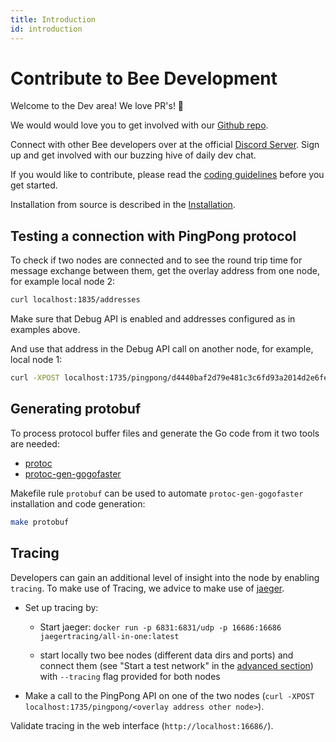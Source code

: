 ```yaml
---
title: Introduction
id: introduction
---
```


# Contribute to Bee Development

Welcome to the Dev area! We love PR's! 🐝

We would would love you to get involved with our [Github repo](https://github.com/ethersphere/bee).

Connect with other Bee developers over at the official [Discord Server](https://discord.gg/wdghaQsGq5). Sign up and get involved with our buzzing hive of daily dev chat.

If you would like to contribute, please read the [coding guidelines](https://github.com/ethersphere/bee/blob/master/CODING.md) before you get started.

Installation from source is described in the [Installation](/docs/bee/installation/build-from-source).

## Testing a connection with PingPong protocol

To check if two nodes are connected and to see the round trip time for message exchange between them, get the overlay address from one node, for example local node 2:

```bash
curl localhost:1835/addresses
```

Make sure that Debug API is enabled and addresses configured as in examples above.

And use that address in the Debug API call on another node, for example, local node 1:

```bash
curl -XPOST localhost:1735/pingpong/d4440baf2d79e481c3c6fd93a2014d2e6fe0386418829439f26d13a8253d04f1
```

## Generating protobuf

To process protocol buffer files and generate the Go code from it two tools are needed:

- [protoc](https://github.com/protocolbuffers/protobuf/releases)
- [protoc-gen-gogofaster](https://github.com/gogo/protobuf)

Makefile rule `protobuf` can be used to automate `protoc-gen-gogofaster` installation and code generation:

```bash
make protobuf
```

## Tracing

Developers can gain an additional level of insight into the node by enabling `tracing`. To make use of Tracing, we advice to make use of [jaeger](https://www.jaegertracing.io/).

- Set up tracing by:

  - Start jaeger:
    `docker run -p 6831:6831/udp -p 16686:16686 jaegertracing/all-in-one:latest`

  - start locally two bee nodes (different data dirs and ports) and connect them (see "Start a test network" in the [advanced section](/docs/develop/tools-and-features/starting-a-test-network)) with `--tracing` flag provided for both nodes

- Make a call to the PingPong API on one of the two nodes (`curl -XPOST localhost:1735/pingpong/<overlay address other node>`).

Validate tracing in the web interface (`http://localhost:16686/`).
